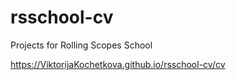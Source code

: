 # rsschool-cv
Projects for Rolling Scopes School

https://ViktorijaKochetkova.github.io/rsschool-cv/cv